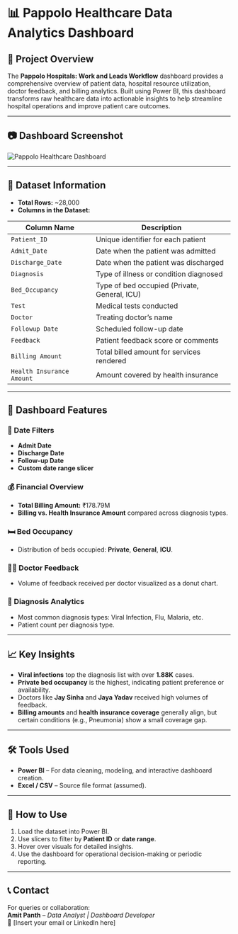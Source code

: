# 📊 Pappolo Healthcare Data Analytics Dashboard

## 🏥 Project Overview

The **Pappolo Hospitals: Work and Leads Workflow** dashboard provides a comprehensive overview of patient data, hospital resource utilization, doctor feedback, and billing analytics. Built using Power BI, this dashboard transforms raw healthcare data into actionable insights to help streamline hospital operations and improve patient care outcomes.

---

## 📷 Dashboard Screenshot

![Pappolo Healthcare Dashboard](dashboard.png)

---

## 📁 Dataset Information

- **Total Rows:** ~28,000
- **Columns in the Dataset:**

| Column Name               | Description                                                   |
|---------------------------|---------------------------------------------------------------|
| `Patient_ID`              | Unique identifier for each patient                            |
| `Admit_Date`              | Date when the patient was admitted                            |
| `Discharge_Date`          | Date when the patient was discharged                          |
| `Diagnosis`               | Type of illness or condition diagnosed                        |
| `Bed_Occupancy`           | Type of bed occupied (Private, General, ICU)                  |
| `Test`                    | Medical tests conducted                                       |
| `Doctor`                  | Treating doctor’s name                                        |
| `Followup Date`           | Scheduled follow-up date                                      |
| `Feedback`                | Patient feedback score or comments                            |
| `Billing Amount`          | Total billed amount for services rendered                     |
| `Health Insurance Amount` | Amount covered by health insurance                            |

---

## 📌 Dashboard Features

### 📅 Date Filters
- **Admit Date**
- **Discharge Date**
- **Follow-up Date**
- **Custom date range slicer**

### 💰 Financial Overview
- **Total Billing Amount:** ₹178.79M
- **Billing vs. Health Insurance Amount** compared across diagnosis types.

### 🛏️ Bed Occupancy
- Distribution of beds occupied: **Private**, **General**, **ICU**.

### 👨‍⚕️ Doctor Feedback
- Volume of feedback received per doctor visualized as a donut chart.

### 🦠 Diagnosis Analytics
- Most common diagnosis types: Viral Infection, Flu, Malaria, etc.
- Patient count per diagnosis type.

---

## 📈 Key Insights

- **Viral infections** top the diagnosis list with over **1.88K** cases.
- **Private bed occupancy** is the highest, indicating patient preference or availability.
- Doctors like **Jay Sinha** and **Jaya Yadav** received high volumes of feedback.
- **Billing amounts** and **health insurance coverage** generally align, but certain conditions (e.g., Pneumonia) show a small coverage gap.

---

## 🛠️ Tools Used

- **Power BI** – For data cleaning, modeling, and interactive dashboard creation.
- **Excel / CSV** – Source file format (assumed).

---

## 📌 How to Use

1. Load the dataset into Power BI.
2. Use slicers to filter by **Patient ID** or **date range**.
3. Hover over visuals for detailed insights.
4. Use the dashboard for operational decision-making or periodic reporting.

---

## 📞 Contact

For queries or collaboration:  
**Amit Panth** – *Data Analyst | Dashboard Developer*  
📧 [Insert your email or LinkedIn here]
